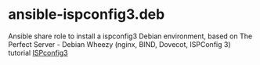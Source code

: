 # ansible-ispconfig3.deb
Ansible share role to install a ispconfig3 Debian environment, based on The Perfect Server - Debian Wheezy (nginx, BIND, Dovecot, ISPConfig 3) tutorial  [ISPconfig3](https://www.howtoforge.com/perfect-server-debian-wheezy-nginx-bind-dovecot-ispconfig-3 "The Perfect Server - Debian Wheezy (nginx, BIND, Dovecot, ISPConfig 3)")

